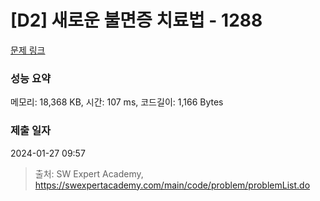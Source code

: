 # [D2] 새로운 불면증 치료법 - 1288 

[문제 링크](https://swexpertacademy.com/main/code/problem/problemDetail.do?contestProbId=AV18_yw6I9MCFAZN) 

### 성능 요약

메모리: 18,368 KB, 시간: 107 ms, 코드길이: 1,166 Bytes

### 제출 일자

2024-01-27 09:57



> 출처: SW Expert Academy, https://swexpertacademy.com/main/code/problem/problemList.do